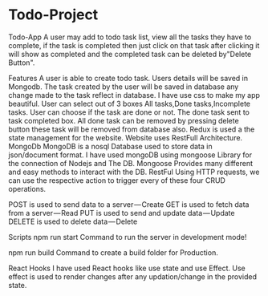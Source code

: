 # Todo-Project

Todo-App
A user may add to todo task list, view all the tasks they have to complete, if the task is completed then just click on that task after clicking it will show as completed and the completed task can be deleted by"Delete Button".

Features
A user is able to create todo task.
Users details will be saved in Mongodb.
The task created by the user will be saved in database any change made to the task reflect in database.
I have use css to make my app beautiful.
User can select out of 3 boxes All tasks,Done tasks,Incomplete tasks.
User can choose if the task are done or not.
The done task sent to task completed box.
All done task can be removed by pressing delete button these task will be removed from database also.
Redux is used a the state management for the website.
Website uses RestFull Architecture.
MongoDb
MongoDB is a nosql Database used to store data in json/document format. I have used mongoDB using mongoose Library for the connection of Nodejs and The DB. Mongoose Provides many different and easy methods to interact with the DB.
RestFul
Using HTTP requests, we can use the respective action to trigger every of these four CRUD operations.

POST is used to send data to a server — Create GET is used to fetch data from a server — Read PUT is used to send and update data — Update DELETE is used to delete data — Delete

Scripts
npm run start
Command to run the server in development mode!

npm run build
Command to create a build folder for Production.

React Hooks
I have used React hooks like use state and use Effect. Use effect is used to render changes after any updation/change in the provided state.
